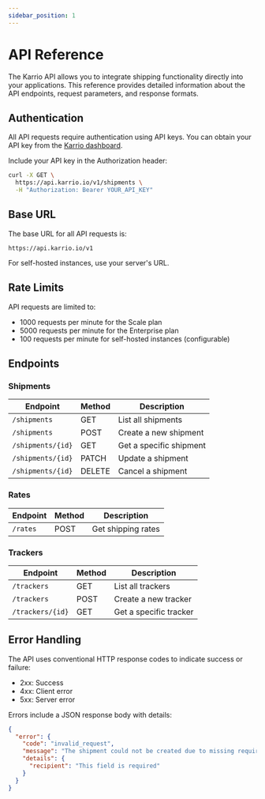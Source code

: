 ```yaml
---
sidebar_position: 1
---
```


# API Reference

The Karrio API allows you to integrate shipping functionality directly into your applications. This reference provides detailed information about the API endpoints, request parameters, and response formats.

## Authentication

All API requests require authentication using API keys. You can obtain your API key from the [Karrio dashboard](https://app.karrio.io/api-keys).

Include your API key in the Authorization header:

```bash
curl -X GET \
  https://api.karrio.io/v1/shipments \
  -H "Authorization: Bearer YOUR_API_KEY"
```

## Base URL

The base URL for all API requests is:

```
https://api.karrio.io/v1
```

For self-hosted instances, use your server's URL.

## Rate Limits

API requests are limited to:
- 1000 requests per minute for the Scale plan
- 5000 requests per minute for the Enterprise plan
- 100 requests per minute for self-hosted instances (configurable)

## Endpoints

### Shipments

| Endpoint | Method | Description |
|----------|--------|-------------|
| `/shipments` | GET | List all shipments |
| `/shipments` | POST | Create a new shipment |
| `/shipments/{id}` | GET | Get a specific shipment |
| `/shipments/{id}` | PATCH | Update a shipment |
| `/shipments/{id}` | DELETE | Cancel a shipment |

### Rates

| Endpoint | Method | Description |
|----------|--------|-------------|
| `/rates` | POST | Get shipping rates |

### Trackers

| Endpoint | Method | Description |
|----------|--------|-------------|
| `/trackers` | GET | List all trackers |
| `/trackers` | POST | Create a new tracker |
| `/trackers/{id}` | GET | Get a specific tracker |

## Error Handling

The API uses conventional HTTP response codes to indicate success or failure:
- 2xx: Success
- 4xx: Client error
- 5xx: Server error

Errors include a JSON response body with details:

```json
{
  "error": {
    "code": "invalid_request",
    "message": "The shipment could not be created due to missing required fields",
    "details": {
      "recipient": "This field is required"
    }
  }
}
```
